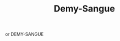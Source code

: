 ---
title: Demy-Sangue
letter: D
permalink: "/definitions/bld-demy-sangue.html"
body: or DEMY-SANGUE
published_at: '2018-07-07'
source: Black's Law Dictionary 2nd Ed (1910)
layout: post
---